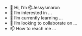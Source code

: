 - 👋 Hi, I’m @Jessysmaron
- 👀 I’m interested in ...
- 🌱 I’m currently learning ...
- 💞️ I’m looking to collaborate on ...
- 📫 How to reach me ...

<!---
Jessysmaron/Jessysmaron is a ✨ special ✨ repository because its `README.md` (this file) appears on your GitHub profile.
You can click the Preview link to take a look at your changes.
--->

